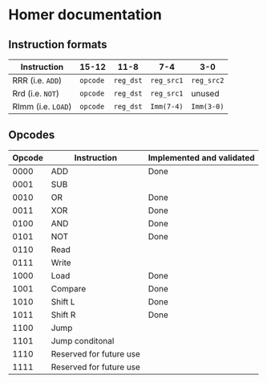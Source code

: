 # Homer documentation

## Instruction formats

| Instruction        | 15-12    | 11-8      | 7-4        | 3-0        |
| ------------------ | -------- | --------- | ---------- | ---------- |
| RRR (i.e. `ADD`)   | `opcode` | `reg_dst` | `reg_src1` | `reg_src2` |
| Rrd (i.e. `NOT`)   | `opcode` | `reg_dst` | `reg_src1` | unused     |
| RImm (i.e. `LOAD`) | `opcode` | `reg_dst` | `Imm(7-4)` | `Imm(3-0)` |

## Opcodes

| Opcode | Instruction             | Implemented and validated |
| ------ | ----------------------- | ------------------------- |
| 0000   | ADD                     | Done                      |
| 0001   | SUB                     |                           |
| 0010   | OR                      | Done                      |
| 0011   | XOR                     | Done                      |
| 0100   | AND                     | Done                      |
| 0101   | NOT                     | Done                      |
| 0110   | Read                    |                           |
| 0111   | Write                   |                           |
| 1000   | Load                    | Done                      |
| 1001   | Compare                 | Done                      |
| 1010   | Shift L                 | Done                      |
| 1011   | Shift R                 | Done                      |
| 1100   | Jump                    |                           |
| 1101   | Jump conditonal         |                           |
| 1110   | Reserved for future use |                           |
| 1111   | Reserved for future use |                           |